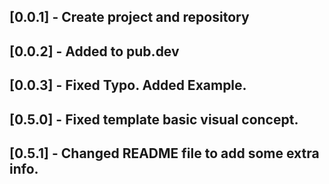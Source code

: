 ## [0.0.1] - Create project and repository

## [0.0.2] - Added to pub.dev

## [0.0.3] - Fixed Typo. Added Example.

## [0.5.0] - Fixed template basic visual concept.

## [0.5.1] - Changed README file to add some extra info.